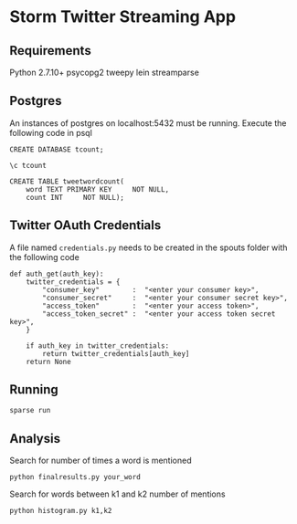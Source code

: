 # Storm Twitter Streaming App

## Requirements

Python 2.7.10+
psycopg2
tweepy
lein
streamparse

## Postgres

An instances of postgres on localhost:5432 must be running. Execute the following code in psql

```
CREATE DATABASE tcount;

\c tcount

CREATE TABLE tweetwordcount(
    word TEXT PRIMARY KEY     NOT NULL,
    count INT     NOT NULL);
```

## Twitter OAuth Credentials

A file named `credentials.py` needs to be created in the spouts folder with the following code

```
def auth_get(auth_key):
    twitter_credentials = {
        "consumer_key"        :  "<enter your consumer key>",
        "consumer_secret"     :  "<enter your consumer secret key>",
        "access_token"        :  "<enter your access token>",
        "access_token_secret" :  "<enter your access token secret key>",
    }

    if auth_key in twitter_credentials:
        return twitter_credentials[auth_key]
    return None
```

## Running

`sparse run`

## Analysis

Search for number of times a word is mentioned

`python finalresults.py your_word`

Search for words between k1 and k2 number of mentions

`python histogram.py k1,k2`
